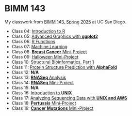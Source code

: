 # BIMM 143
My classwork from [BIMM 143, Spring 2025](https://bioboot.github.io/bimm143_S25/) at UC San Diego.

- Class 04: [Introduction to R](coursework/class04/class04.md)
- Class 05: [Advanced Graphics with **ggplot2**](coursework/class05/class05.md) 
- Class 06: [R Functions](coursework/class06/class06.md)
- Class 07: [Machine Learning](coursework/class07/class07.md)
- Class 08: [**Breast Cancer** Mini-Project](coursework/class08/class08.md)
- Class 09: [Halloween Mini-Project](coursework/class09/class09.md)
- Class 10: [Structural Bioinformatics, Part 1]()
- Class 11: [Protein Structure Prediction with **AlphaFold**]()
- Class 12: **N/A**
- Class 13: [**RNASeq** Analysis]()
- Class 14: [**RNASeq** Mini-Project]()
- Class 15: **N/A**
- Class 16: [Introduction to **UNIX**]()
- Class 17: [Analyzing Sequencing Data with **UNIX and AWS**]()
- Class 18: [**Pertussis** Mini-Project]()
- Class 19: [**Cancer Mutations** Mini-Project]()

